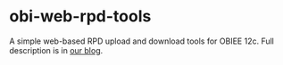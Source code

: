 # obi-web-rpd-tools

A simple web-based RPD upload and download tools for OBIEE 12c. Full description is in [our blog].


[our blog]: https://www.rittmanmead.com/blog/2017/01/web-based-rpd-upload-and-download-for-obiee-12c/

